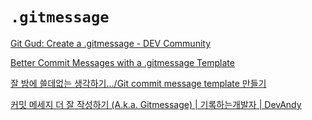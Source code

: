 # `.gitmessage`

[Git Gud: Create a .gitmessage - DEV Community](https://dev.to/vetswhocode/git-gud-create-a-gitmessage-4ibj)

[Better Commit Messages with a .gitmessage Template](https://thoughtbot.com/blog/better-commit-messages-with-a-gitmessage-template)

[잘 밤에 쓸데없는 생각하기.../Git commit message template 만들기](https://ujuc.github.io/2020/02/02/git-commit-message-template-man-deul-gi/)

[커밋 메세지 더 잘 작성하기 (A.k.a. Gitmessage) | 기록하는개발자 | DevAndy](https://youngjinmo.github.io/2020/03/gitmessage/)
